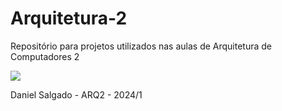 # Arquitetura-2
Repositório para projetos utilizados nas aulas de Arquitetura de Computadores 2

<img src = "https://tm.ibxk.com.br/2023/05/10/10110208347101.jpg?ims=1200x675">

Daniel Salgado - ARQ2 - 2024/1
